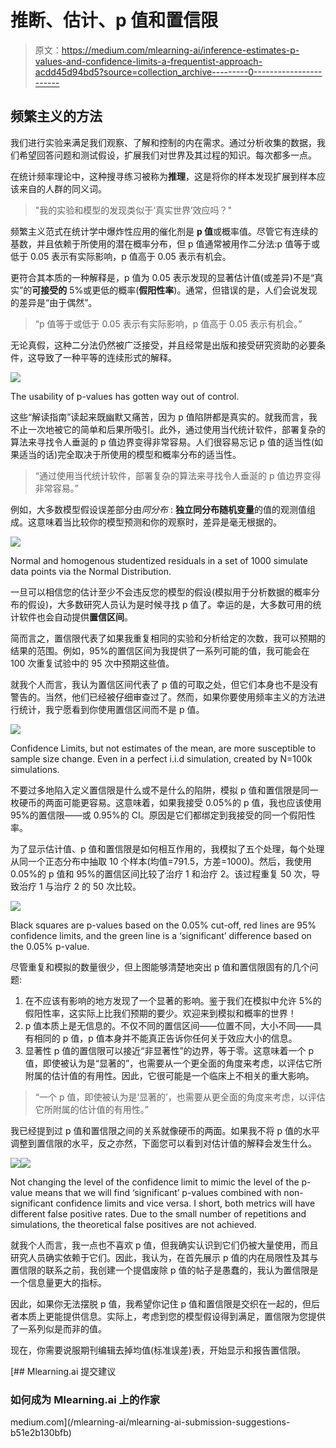 # 推断、估计、p 值和置信限

> 原文：<https://medium.com/mlearning-ai/inference-estimates-p-values-and-confidence-limits-a-frequentist-approach-acdd45d94bd5?source=collection_archive---------0----------------------->

## 频繁主义的方法

我们进行实验来满足我们观察、了解和控制的内在需求。通过分析收集的数据，我们希望回答问题和测试假设，扩展我们对世界及其过程的知识。每次都多一点。

在统计频率理论中，这种搜寻练习被称为**推理**，这是将你的样本发现扩展到样本应该来自的人群的同义词。

> "我的实验和模型的发现类似于‘真实世界’效应吗？"

频繁主义范式在统计学中爆炸性应用的催化剂是 **p 值**或概率值。尽管它有连续的基数，并且依赖于所使用的潜在概率分布，但 p 值通常被用作二分法:p 值等于或低于 0.05 表示有实际影响，p 值高于 0.05 表示有机会。

更符合其本质的一种解释是，p 值为 0.05 表示发现的显著估计值(或差异)不是“真实”的**可接受的** 5%或更低的概率(**假阳性率**)。通常，但错误的是，人们会说发现的差异是“由于偶然”。

> “p 值等于或低于 0.05 表示有实际影响，p 值高于 0.05 表示有机会。”

无论真假，这种二分法仍然被广泛接受，并且经常是出版和接受研究资助的必要条件，这导致了一种平等的连续形式的解释。

![](img/f85090f1baf66df9d07061723dda8296.png)

The usability of p-values has gotten way out of control.

这些“解读指南”读起来既幽默又痛苦，因为 p 值陷阱都是真实的。就我而言，我不止一次地被它的简单和后果所吸引。此外，通过使用当代统计软件，部署复杂的算法来寻找令人垂涎的 p 值边界变得非常容易。人们很容易忘记 p 值的适当性(如果适当的话)完全取决于所使用的模型和概率分布的适当性。

> “通过使用当代统计软件，部署复杂的算法来寻找令人垂涎的 p 值边界变得非常容易。”

例如，大多数模型假设误差部分由*同分布* : **独立同分布随机变量**的值的观测值组成。这意味着当比较你的模型预测和你的观察时，差异是毫无根据的。

![](img/bcfac05a2389eeb043c0d5a9e2268da7.png)

Normal and homogenous studentized residuals in a set of 1000 simulate data points via the Normal Distribution.

一旦可以相信您的估计至少不会违反您的模型的假设(模拟用于分析数据的概率分布的假设)，大多数研究人员认为是时候寻找 p 值了。幸运的是，大多数可用的统计软件也会自动提供**置信区间**。

简而言之，置信限代表了如果我重复相同的实验和分析给定的次数，我可以预期的结果的范围。例如，95%的置信区间为我提供了一系列可能的值，我可能会在 100 次重复试验中的 95 次中预期这些值。

就我个人而言，我认为置信区间代表了 p 值的可取之处，但它们本身也不是没有警告的。当然，他们已经被仔细审查过了。然而，如果你要使用频率主义的方法进行统计，我宁愿看到你使用置信区间而不是 p 值。

![](img/87d4e4dd2d138bc532be7aeec849f86a.png)

Confidence Limits, but not estimates of the mean, are more susceptible to sample size change. Even in a perfect i.i.d simulation, created by N=100k simulations.

不要过多地陷入定义置信限是什么或不是什么的陷阱，模拟 p 值和置信限是同一枚硬币的两面可能更容易。这意味着，如果我接受 0.05%的 p 值，我也应该使用 95%的置信限——或 0.95%的 CI。原因是它们都绑定到我接受的同一个假阳性率。

为了显示估计值、p 值和置信限是如何相互作用的，我模拟了五个处理，每个处理从同一个正态分布中抽取 10 个样本(均值=791.5，方差=1000)。然后，我使用 0.05%的 p 值和 95%的置信区间比较了治疗 1 和治疗 2。该过程重复 50 次，导致治疗 1 与治疗 2 的 50 次比较。

![](img/dfc0b2bcb0509ddea34c36ff8b122ee4.png)

Black squares are p-values based on the 0.05% cut-off, red lines are 95% confidence limits, and the green line is a ‘significant’ difference based on the 0.05% p-value.

尽管重复和模拟的数量很少，但上图能够清楚地突出 p 值和置信限固有的几个问题:

1.  在不应该有影响的地方发现了一个显著的影响。鉴于我们在模拟中允许 5%的假阳性率，这实际上比我们预期的要少。欢迎来到模拟和概率的世界！
2.  p 值本质上是无信息的。不仅不同的置信区间——位置不同，大小不同——具有相同的 p 值，p 值本身并不能真正告诉你任何关于效应大小的信息。
3.  显著性 p 值的置信限可以接近“非显著性”的边界，等于零。这意味着一个 p 值，即使被认为是“显著的”，也需要从一个更全面的角度来考虑，以评估它所附属的估计值的有用性。因此，它很可能是一个临床上不相关的重大影响。

> “一个 p 值，即使被认为是‘显著的’，也需要从更全面的角度来考虑，以评估它所附属的估计值的有用性。”

我已经提到过 p 值和置信限之间的关系就像硬币的两面。如果我不将 p 值的水平调整到置信限的水平，反之亦然，下面您可以看到对估计值的解释会发生什么。

![](img/49945dddeb5fb87ef65cc8fbfd26bc7c.png)![](img/2cf04be6f6e16d38063f91aed2b87d59.png)

Not changing the level of the confidence limit to mimic the level of the p-value means that we will find ‘significant’ p-values combined with non-significant confidence limits and vice versa. I short, both metrics will have different false positive rates. Due to the small number of repetitions and simulations, the theoretical false positives are not achieved.

就我个人而言，我一点也不喜欢 p 值，但我确实认识到它们仍被大量使用，而且研究人员确实依赖于它们。因此，我认为，在首先展示 p 值的内在局限性及其与置信限的联系之前，我创建一个提倡废除 p 值的帖子是愚蠢的，我认为置信限是一个信息量更大的指标。

因此，如果你无法摆脱 p 值，我希望你记住 p 值和置信限是交织在一起的，但后者本质上更能提供信息。实际上，考虑到您的模型假设得到满足，置信限为您提供了一系列似是而非的值。

现在，你需要说服期刊编辑去掉均值(标准误差)表，开始显示和报告置信限。

[](/mlearning-ai/mlearning-ai-submission-suggestions-b51e2b130bfb) [## Mlearning.ai 提交建议

### 如何成为 Mlearning.ai 上的作家

medium.com](/mlearning-ai/mlearning-ai-submission-suggestions-b51e2b130bfb)